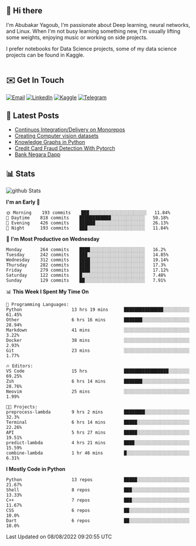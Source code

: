 ## 👋 Hi there

I'm Abubakar Yagoub, I'm passionate about Deep learning, neural networks, and
Linux. When I'm not busy learning something new, I'm usually lifting some
weights, enjoying music or working on side projects.

I prefer notebooks for Data Science projects, some of my data science projects
can be found in Kaggle. <br> <br>

## ✉️ Get In Touch

[![Email](https://img.shields.io/badge/Email-f1f1f1?style=for-the-badge&logo=gmail&logoColor=0f111a)](mailto:hi@blacksuan19.dev)
[![LinkedIn](https://img.shields.io/badge/LinkedIn-0077B5?style=for-the-badge&logo=linkedin&logoColor=white)](https://www.linkedin.com/in/blacksuan19/)
[![Kaggle](https://img.shields.io/badge/Kaggle-5acfff?style=for-the-badge&logo=kaggle&logoColor=white)](http://kaggle.com/abubakaryagob/)
[![Telegram](https://img.shields.io/badge/Telegram-2CA5E0?style=for-the-badge&logo=telegram&logoColor=white)](https://t.me/blacksuan19)

## 📩 Latest Posts

<!-- BLOG-POST-LIST:START -->
- [Continuos Integration/Delivery on Monorepos](http://blacksuan19.dev/blog/github-actions-monorepos/)
- [Creating Computer vision datasets](http://blacksuan19.dev/blog/creating-datasets/)
- [Knowledge Graphs in Python](http://blacksuan19.dev/projects/Knowledge_Graphs/)
- [Credit Card Fraud Detection With Pytorch](http://blacksuan19.dev/projects/credit-card-fraud-detection-with-pytorch/)
- [Bank Negara Dapp](http://blacksuan19.dev/projects/bank-negara/)
<!-- BLOG-POST-LIST:END -->

## 📊 Stats

![github Stats](https://github-readme-stats.vercel.app/api?username=blacksuan19&theme=github_dark&show_icons=true&count_private=true&custom_title=Github%20Stats&hide_border=true)

<!--START_SECTION:waka-->
**I'm an Early 🐤** 

```text
🌞 Morning    193 commits    ███░░░░░░░░░░░░░░░░░░░░░░   11.84% 
🌆 Daytime    818 commits    ████████████░░░░░░░░░░░░░   50.18% 
🌃 Evening    426 commits    ██████░░░░░░░░░░░░░░░░░░░   26.13% 
🌙 Night      193 commits    ███░░░░░░░░░░░░░░░░░░░░░░   11.84%

```
📅 **I'm Most Productive on Wednesday** 

```text
Monday       264 commits    ████░░░░░░░░░░░░░░░░░░░░░   16.2% 
Tuesday      242 commits    ███░░░░░░░░░░░░░░░░░░░░░░   14.85% 
Wednesday    312 commits    ████░░░░░░░░░░░░░░░░░░░░░   19.14% 
Thursday     282 commits    ████░░░░░░░░░░░░░░░░░░░░░   17.3% 
Friday       279 commits    ████░░░░░░░░░░░░░░░░░░░░░   17.12% 
Saturday     122 commits    █░░░░░░░░░░░░░░░░░░░░░░░░   7.48% 
Sunday       129 commits    ██░░░░░░░░░░░░░░░░░░░░░░░   7.91%

```


📊 **This Week I Spent My Time On** 

```text
💬 Programming Languages: 
Python                   13 hrs 19 mins      ███████████████░░░░░░░░░░   61.45% 
Other                    6 hrs 16 mins       ███████░░░░░░░░░░░░░░░░░░   28.94% 
Markdown                 41 mins             ░░░░░░░░░░░░░░░░░░░░░░░░░   3.22% 
Docker                   38 mins             ░░░░░░░░░░░░░░░░░░░░░░░░░   2.93% 
Git                      23 mins             ░░░░░░░░░░░░░░░░░░░░░░░░░   1.77%

🔥 Editors: 
VS Code                  15 hrs              █████████████████░░░░░░░░   69.25% 
Zsh                      6 hrs 14 mins       ███████░░░░░░░░░░░░░░░░░░   28.76% 
Neovim                   25 mins             ░░░░░░░░░░░░░░░░░░░░░░░░░   1.99%

🐱‍💻 Projects: 
preprocess-lambda        9 hrs 2 mins        ████████░░░░░░░░░░░░░░░░░   32.3% 
Terminal                 6 hrs 14 mins       █████░░░░░░░░░░░░░░░░░░░░   22.26% 
API                      5 hrs 27 mins       █████░░░░░░░░░░░░░░░░░░░░   19.51% 
predict-lambda           4 hrs 21 mins       ████░░░░░░░░░░░░░░░░░░░░░   15.59% 
combine-lambda           1 hr 46 mins        █░░░░░░░░░░░░░░░░░░░░░░░░   6.31%

```

**I Mostly Code in Python** 

```text
Python                   13 repos            █████░░░░░░░░░░░░░░░░░░░░   21.67% 
Shell                    8 repos             ███░░░░░░░░░░░░░░░░░░░░░░   13.33% 
C++                      7 repos             ███░░░░░░░░░░░░░░░░░░░░░░   11.67% 
CSS                      6 repos             ██░░░░░░░░░░░░░░░░░░░░░░░   10.0% 
Dart                     6 repos             ██░░░░░░░░░░░░░░░░░░░░░░░   10.0%

```



 Last Updated on 08/08/2022 09:20:55 UTC
<!--END_SECTION:waka-->
